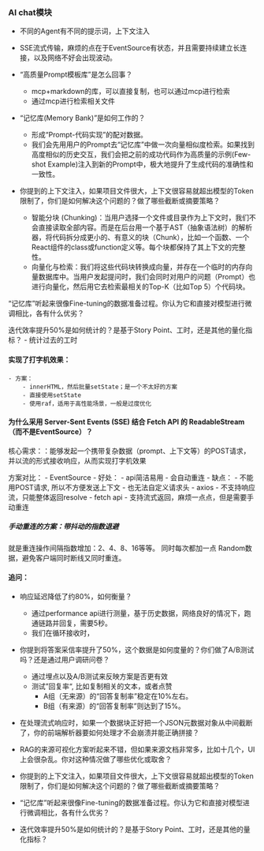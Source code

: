 
### AI chat模块
- 不同的Agent有不同的提示词，上下文注入

- SSE流式传输，麻烦的点在于EventSource有状态，并且需要持续建立长连接，以及网络不好会出现波动。


- “高质量Prompt模板库”是怎么回事？
    - mcp+markdown的库，可以直接复制，也可以通过mcp进行检索
    - 通过mcp进行检索相关文件


- “记忆库(Memory Bank)”是如何工作的？
    - 形成“Prompt-代码实现”的配对数据。
    - 我们会先用用户的Prompt去“记忆库”中做一次向量相似度检索。如果找到高度相似的历史交互，我们会把之前的成功代码作为高质量的示例(Few-shot Example)注入到新的Prompt中，极大地提升了生成代码的准确性和一致性。

- 你提到的上下文注入，如果项目文件很大，上下文很容易就超出模型的Token限制了，你们是如何解决这个问题的？做了哪些截断或摘要策略？
    - 智能分块 (Chunking)：当用户选择一个文件或目录作为上下文时，我们不会直接读取全部内容。而是在后台用一个基于AST（抽象语法树）的解析器，将代码拆分成更小的、有意义的块（Chunk），比如一个函数、一个React组件的class或function定义等。每个块都保持了其上下文的完整性。
    - 向量化与检索：我们将这些代码块转换成向量，并存在一个临时的内存向量数据库中。当用户发起提问时，我们会同时对用户的问题（Prompt）也进行向量化，然后用它去检索最相关的Top-K（比如Top 5）个代码块。

“记忆库”听起来很像Fine-tuning的数据准备过程。你认为它和直接对模型进行微调相比，各有什么优劣？

迭代效率提升50%是如何统计的？是基于Story Point、工时，还是其他的量化指标？
    - 统计过去的工时

#### 实现了打字机效果：
    - 方案：
        - innerHTML，然后批量setState；是一个不太好的方案
        - 直接使用setState
        - 使用raf，适用于高性能场景，一般是过度优化


#### 为什么采用 Server-Sent Events (SSE) 结合 Fetch API 的 ReadableStream（而不是EventSource）？
核心需求：：能够发起一个携带复杂数据（prompt、上下文等）的POST请求，并以流的形式接收响应，从而实现打字机效果

方案对比：
    - EventSource
        - 好处：
            - api简洁易用
            - 会自动重连
        - 缺点：
            - 不能用POST请求, 所以不方便发送上下文
            - 也无法自定义请求头
    - axios
        - 不支持响应流，只能整体返回resolve
    - fetch api
        - 支持流式返回，麻烦一点点，但是需要手动重连

##### 手动重连的方案：带抖动的指数退避
就是重连操作间隔指数增加：2、4、8、16等等。
同时每次都加一点 Random数据，避免客户端同时断线又同时重连。


#### 追问：

- 响应延迟降低了约80%，如何衡量？
    - 通过performance api进行测量，基于历史数据，网络良好的情况下，跑通链路并回复，需要5秒。
    - 我们在循环接收时，

- 你提到将答案采信率提升了50%，这个数据是如何度量的？你们做了A/B测试吗？还是通过用户调研问卷？
    - 通过埋点以及A/B测试来反映方案是否更有效
    - 测试”回复率“, 比如复制相关的文本，或者点赞
        - A组（无来源）的“回答复制率”稳定在10%左右。
        - B组（有来源）的“回答复制率”则达到了15%。
- 在处理流式响应时，如果一个数据块正好把一个JSON元数据对象从中间截断了，你的前端解析器要如何处理才不会崩溃并能正确拼接？

- RAG的来源可视化方案听起来不错，但如果来源文档非常多，比如十几个，UI上会很杂乱。你对这种情况做了哪些优化或取舍？


- 你提到的上下文注入，如果项目文件很大，上下文很容易就超出模型的Token限制了，你们是如何解决这个问题的？做了哪些截断或摘要策略？

- “记忆库”听起来很像Fine-tuning的数据准备过程。你认为它和直接对模型进行微调相比，各有什么优劣？

- 迭代效率提升50%是如何统计的？是基于Story Point、工时，还是其他的量化指标？






